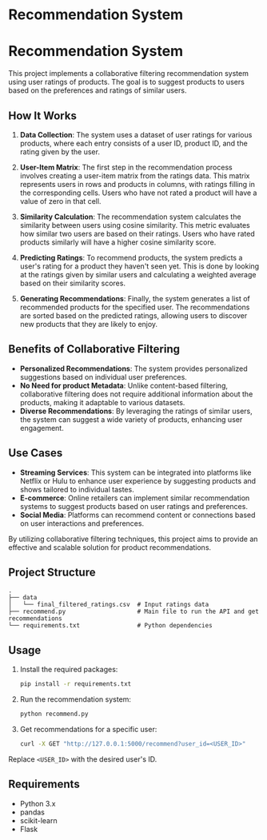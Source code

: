# Recommendation System

# Recommendation System

This project implements a collaborative filtering recommendation system using user ratings of products. The goal is to suggest products to users based on the preferences and ratings of similar users.

## How It Works

1. **Data Collection**: The system uses a dataset of user ratings for various products, where each entry consists of a user ID, product ID, and the rating given by the user.

2. **User-Item Matrix**: The first step in the recommendation process involves creating a user-item matrix from the ratings data. This matrix represents users in rows and products in columns, with ratings filling in the corresponding cells. Users who have not rated a product will have a value of zero in that cell.

3. **Similarity Calculation**: The recommendation system calculates the similarity between users using cosine similarity. This metric evaluates how similar two users are based on their ratings. Users who have rated products similarly will have a higher cosine similarity score.

4. **Predicting Ratings**: To recommend products, the system predicts a user's rating for a product they haven't seen yet. This is done by looking at the ratings given by similar users and calculating a weighted average based on their similarity scores.

5. **Generating Recommendations**: Finally, the system generates a list of recommended products for the specified user. The recommendations are sorted based on the predicted ratings, allowing users to discover new products that they are likely to enjoy.

## Benefits of Collaborative Filtering

- **Personalized Recommendations**: The system provides personalized suggestions based on individual user preferences.
- **No Need for product Metadata**: Unlike content-based filtering, collaborative filtering does not require additional information about the products, making it adaptable to various datasets.
- **Diverse Recommendations**: By leveraging the ratings of similar users, the system can suggest a wide variety of products, enhancing user engagement.

## Use Cases

- **Streaming Services**: This system can be integrated into platforms like Netflix or Hulu to enhance user experience by suggesting products and shows tailored to individual tastes.
- **E-commerce**: Online retailers can implement similar recommendation systems to suggest products based on user ratings and preferences.
- **Social Media**: Platforms can recommend content or connections based on user interactions and preferences.

By utilizing collaborative filtering techniques, this project aims to provide an effective and scalable solution for product recommendations.

## Project Structure

```
.
├── data
│   └── final_filtered_ratings.csv  # Input ratings data
├── recommend.py                    # Main file to run the API and get recommendations
└── requirements.txt                # Python dependencies
```

## Usage

1. Install the required packages:

   ```bash
   pip install -r requirements.txt
   ```

2. Run the recommendation system:

   ```bash
   python recommend.py
   ```

3. Get recommendations for a specific user:
   ```bash
   curl -X GET "http://127.0.0.1:5000/recommend?user_id=<USER_ID>"
   ```

Replace `<USER_ID>` with the desired user's ID.

## Requirements

- Python 3.x
- pandas
- scikit-learn
- Flask
